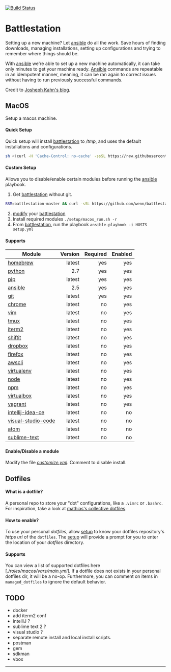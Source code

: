 [![Build Status](https://travis-ci.org/wenn/battlestation.svg?branch=master)](https://travis-ci.org/wenn/battlestation)

# Battlestation
Setting up a new machine? Let [ansible][ansible] do all the work.
Save hours of finding downloads, managing installations, setting up configurations and trying to remember where things should be.

With [ansible] we're able to set up a new machine automatically, it can take only minutes to get your machine ready. [Ansible][ansible] commands are repeatable in an idempotent manner, meaning, it can be ran again to correct issues without having to run previously successful commands.

Credit to [Josheph Kahn's blog][josephkahn].

## MacOS
Setup a macos machine.

#### Quick Setup
Quick setup will install [battlestation] to */tmp*,
and uses the default installations and configurations.

```sh
sh <(curl -H 'Cache-Control: no-cache' -ssSL https://raw.githubusercontent.com/wenn/battlestation/master/setup/macos_run.sh)
```

#### Custom Setup
Allows you to disable/enable certain modules before running the [ansible] playbook.

1. Get [battlestation] without git.
```sh
BSM=battlestation-master && curl -sSL https://github.com/wenn/battlestation/archive/master.zip -o ${BSM}.zip && unzip $BSM && cd $BSM
```
2. [modify] your [battlestation]
3. Install required modules `./setup/macos_run.sh -r`
4. From [battlestation], run the playbook `ansible-playbook -i HOSTS setup.yml`


#### Supports
|  Module                               |                 Version          |  Required          |  Enabled          |
|  ---                                  |---:                              |---:                |---:               |
|  [homebrew]                           |                 latest           |  yes               |  yes              |
|  [python]                             |                 2.7              |  yes               |  yes              |
|  [pip]                                |                 latest           |  yes               |  yes              |
|  [ansible]                            |                 2.5              |  yes               |  yes              |
|  [git]                                |                 latest           |  yes               |  yes              |
|  [chrome]                             |                 latest           |  no                |  yes              |
|  [vim]                                |                 latest           |  no                |  yes              |
|  [tmux]                               |                 latest           |  no                |  yes              |
|  [iterm2]                             |                 latest           |  no                |  yes              |
|  [shiftit]                            |                 latest           |  no                |  yes              |
|  [dropbox]                            |                 latest           |  no                |  yes              |
|  [firefox]                            |                 latest           |  no                |  yes              |
|  [awscli]                             |                 latest           |  no                |  yes              |
|  [virtualenv]                         |                 latest           |  no                |  yes              |
|  [node]                               |                 latest           |  no                |  yes              |
|  [npm]                                |                 latest           |  no                |  yes              |
|  [virtualbox]                         |                 latest           |  no                |  yes              |
|  [vagrant]                            |                 latest           |  no                |  yes              |
|  [intellij-idea-ce]                   |                 latest           |  no                |  no               |
|  [visual-studio-code]                 |                 latest           |  no                |  no               |
|  [atom]                               |                 latest           |  no                |  no               |
|  [sublime-text]                       |                 latest           |  no                |  no               |

#### Enable/Disable a module
Modify the file [_customize.yml_]. Comment to disable install.

## Dotfiles
#### What is a dotfile?
A personal repo to store your "dot" configurations, like a `.vimrc` or `.bashrc`.
For inspiration, take a look at [mathias's collective dotfiles](https://github.com/mathiasbynens/dotfiles).

#### How to enable?
To use your personal _dotfiles_, allow [setup] to know your dotfiles repository's _https uri_ of the `dotfiles`. The [setup] will provide a prompt for you to enter the location of your _dotfiles_ directory.

#### Supports
You can view a list of supported dotfiles here [_./roles/macos/vars/main.yml_].
If a dotfile does not exists in your personal dotfiles dir, it will be a no-op.
Furthermore, you can comment on items in `managed_dotfiles` to ignore
the default behavior.


## TODO

- docker
- add iterm2 conf
- intelliJ ?
- sublime text 2 ?
- visual studio ?
- separate remote install and local install scripts.
- postman
- gem
- sdkman
- vbox

---

[modify]: #enabledisable-a-module
[dotfiles]: #what-is-a-dotfiles
[setup]: #setup

[battlestation]: https://github.com/wenn/battlestation
[josephkahn]: https://blog.josephkahn.io/articles/ansible/
[ansible]: https://www.ansible.com/
[vundle]: https://github.com/VundleVim/Vundle.vim
[tmux]: https://github.com/tmux/tmux/wiki
[homebrew]: https://brew.sh/
[git]: https://git-scm.com/
[chrome]: https://www.google.com/chrome/
[python]: https://www.python.org/
[pip]: https://pypi.org/project/pip/
[vim]: https://www.vim.org/
[iterm2]: https://www.iterm2.com/
[bash]: https://linux.die.net/man/1/bash
[screen]: https://www.gnu.org/software/screen/
[ideavim]: https://plugins.jetbrains.com/plugin/164-ideavim
[shiftit]: https://github.com/fikovnik/ShiftIt
[chef]: https://www.chef.io/
[puppet]: https://puppet.com/
[firefox]: https://www.mozilla.org/en-US/firefox/new/
[dropbox]: https://www.dropbox.com/
[awscli]: https://aws.amazon.com/cli/
[virtualenv]: https://virtualenv.pypa.io/en/stable/
[npm]: https://www.npmjs.com/
[node]: https://nodejs.org/en/
[_./roles/macos/tasks/main.yml_]: https://github.com/wenn/battlestation/tree/master/roles/macos/tasks/main.yml
[_customize.yml_]: https://github.com/wenn/battlestation/tree/master/customize.yml
[virtualbox]: https://www.virtualbox.org/
[vagrant]: https://www.vagrantup.com/
[intellij-idea-ce]: https://www.jetbrains.com/idea/
[visual-studio-code]: https://code.visualstudio.com/
[sublime-text]: https://www.sublimetext.com/
[atom]: https://atom.io/
